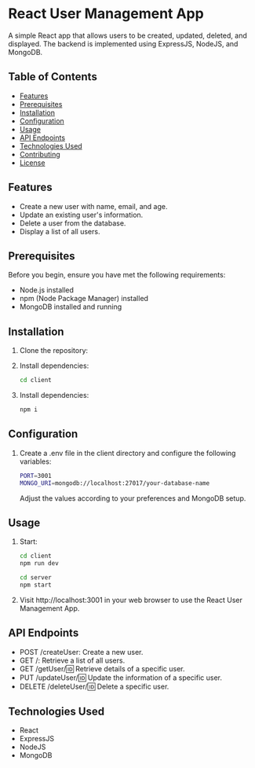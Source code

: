 # React User Management App

A simple React app that allows users to be created, updated, deleted, and displayed. The backend is implemented using ExpressJS, NodeJS, and MongoDB.

## Table of Contents

- [Features](#features)
- [Prerequisites](#prerequisites)
- [Installation](#installation)
- [Configuration](#configuration)
- [Usage](#usage)
- [API Endpoints](#api-endpoints)
- [Technologies Used](#technologies-used)
- [Contributing](#contributing)
- [License](#license)

## Features

- Create a new user with name, email, and age.
- Update an existing user's information.
- Delete a user from the database.
- Display a list of all users.

## Prerequisites

Before you begin, ensure you have met the following requirements:

- Node.js installed
- npm (Node Package Manager) installed
- MongoDB installed and running

## Installation

1. Clone the repository:

2. Install dependencies:

   ```bash
   cd client
   ```

3. Install dependencies:

    ```bash
    npm i
    ```

## Configuration

1. Create a .env file in the client directory and configure the following variables:

   ```bash
   PORT=3001
   MONGO_URI=mongodb://localhost:27017/your-database-name
   ```
   Adjust the values according to your preferences and MongoDB setup.

## Usage

1. Start:

   ```bash
   cd client
   npm run dev

   cd server
   npm start
   ```

2.  Visit http://localhost:3001 in your web browser to use the React User Management App.

## API Endpoints

- POST /createUser: Create a new user.
- GET /: Retrieve a list of all users.
- GET /getUser/:id: Retrieve details of a specific user.
- PUT /updateUser/:id: Update the information of a specific user.
- DELETE /deleteUser/:id: Delete a specific user.

## Technologies Used

- React
- ExpressJS
- NodeJS
- MongoDB
